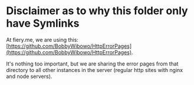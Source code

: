 # Disclaimer as to why this folder only have Symlinks

At fiery.me, we are using this: [https://github.com/BobbyWibowo/HttpErrorPages](https://github.com/BobbyWibowo/HttpErrorPages).

It's nothing too important, but we are sharing the error pages from that directory to all other instances in the server (regular http sites with nginx and node servers).
